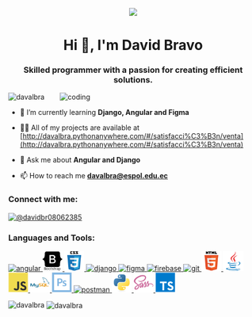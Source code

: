 <!-- @format -->

<head>
  <link rel="stylesheet" type="text/css" href="style.css">
</head>
<style>
.img-responsive {
   width: 100vw;
}
</style>
<p align="center">
  <img src="https://user-images.githubusercontent.com/74167198/214207098-fee3070e-a556-4c2d-b1bb-fb02f1a19cf6.gif">
</p>

<h1 align="center">Hi 👋, I'm David Bravo</h1>
<h3 align="center">Skilled programmer with a passion for creating efficient solutions.</h3>
<img align="right" alt="coding" width="400" src="https://i.pinimg.com/originals/f4/7f/d8/f47fd896add554744b4114d964b61b41.gif">
<p align="left"> <img src="https://komarev.com/ghpvc/?username=davalbra&label=Profile%20views&color=0e75b6&style=flat" alt="davalbra" /> </p>

- 🌱 I’m currently learning **Django, Angular and Figma**

- 👨‍💻 All of my projects are available at [http://davalbra.pythonanywhere.com/#/satisfacci%C3%B3n/venta](http://davalbra.pythonanywhere.com/#/satisfacci%C3%B3n/venta)

- 💬 Ask me about **Angular and Django**

- 📫 How to reach me **davalbra@espol.edu.ec**

<h3 align="left">Connect with me:</h3>
<p align="left">
<a href="https://twitter.com/@davidbr08062385" target="blank"><img align="center" src="https://raw.githubusercontent.com/rahuldkjain/github-profile-readme-generator/master/src/images/icons/Social/twitter.svg" alt="@davidbr08062385" height="30" width="40" /></a>
</p>

<h3 align="left">Languages and Tools:</h3>
<p align="left"> <a href="https://angular.io" target="_blank" rel="noreferrer"> <img src="https://angular.io/assets/images/logos/angular/angular.svg" alt="angular" width="40" height="40"/> </a> <a href="https://getbootstrap.com" target="_blank" rel="noreferrer"> <img src="https://raw.githubusercontent.com/devicons/devicon/master/icons/bootstrap/bootstrap-plain-wordmark.svg" alt="bootstrap" width="40" height="40"/> </a> <a href="https://www.w3schools.com/css/" target="_blank" rel="noreferrer"> <img src="https://raw.githubusercontent.com/devicons/devicon/master/icons/css3/css3-original-wordmark.svg" alt="css3" width="40" height="40"/> </a> <a href="https://www.djangoproject.com/" target="_blank" rel="noreferrer"> <img src="https://cdn.worldvectorlogo.com/logos/django.svg" alt="django" width="40" height="40"/> </a> <a href="https://www.figma.com/" target="_blank" rel="noreferrer"> <img src="https://www.vectorlogo.zone/logos/figma/figma-icon.svg" alt="figma" width="40" height="40"/> </a> <a href="https://firebase.google.com/" target="_blank" rel="noreferrer"> <img src="https://www.vectorlogo.zone/logos/firebase/firebase-icon.svg" alt="firebase" width="40" height="40"/> </a> <a href="https://git-scm.com/" target="_blank" rel="noreferrer"> <img src="https://www.vectorlogo.zone/logos/git-scm/git-scm-icon.svg" alt="git" width="40" height="40"/> </a> <a href="https://www.w3.org/html/" target="_blank" rel="noreferrer"> <img src="https://raw.githubusercontent.com/devicons/devicon/master/icons/html5/html5-original-wordmark.svg" alt="html5" width="40" height="40"/> </a> <a href="https://www.java.com" target="_blank" rel="noreferrer"> <img src="https://raw.githubusercontent.com/devicons/devicon/master/icons/java/java-original.svg" alt="java" width="40" height="40"/> </a> <a href="https://developer.mozilla.org/en-US/docs/Web/JavaScript" target="_blank" rel="noreferrer"> <img src="https://raw.githubusercontent.com/devicons/devicon/master/icons/javascript/javascript-original.svg" alt="javascript" width="40" height="40"/> </a> <a href="https://www.mysql.com/" target="_blank" rel="noreferrer"> <img src="https://raw.githubusercontent.com/devicons/devicon/master/icons/mysql/mysql-original-wordmark.svg" alt="mysql" width="40" height="40"/> </a> <a href="https://www.photoshop.com/en" target="_blank" rel="noreferrer"> <img src="https://raw.githubusercontent.com/devicons/devicon/master/icons/photoshop/photoshop-line.svg" alt="photoshop" width="40" height="40"/> </a> <a href="https://postman.com" target="_blank" rel="noreferrer"> <img src="https://www.vectorlogo.zone/logos/getpostman/getpostman-icon.svg" alt="postman" width="40" height="40"/> </a> <a href="https://www.python.org" target="_blank" rel="noreferrer"> <img src="https://raw.githubusercontent.com/devicons/devicon/master/icons/python/python-original.svg" alt="python" width="40" height="40"/> </a> <a href="https://sass-lang.com" target="_blank" rel="noreferrer"> <img src="https://raw.githubusercontent.com/devicons/devicon/master/icons/sass/sass-original.svg" alt="sass" width="40" height="40"/> </a> <a href="https://www.typescriptlang.org/" target="_blank" rel="noreferrer"> <img src="https://raw.githubusercontent.com/devicons/devicon/master/icons/typescript/typescript-original.svg" alt="typescript" width="40" height="40"/> </a> </p>

<p><img align="left" src="https://github-readme-stats.vercel.app/api/top-langs?username=davalbra&show_icons=true&locale=en&layout=compact" alt="davalbra" /></p>

<p>&nbsp;<img align="center" src="https://github-readme-stats.vercel.app/api?username=davalbra&show_icons=true&locale=en" alt="davalbra" /></p>
